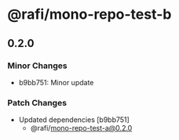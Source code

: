 # @rafi/mono-repo-test-b

## 0.2.0

### Minor Changes

- b9bb751: Minor update

### Patch Changes

- Updated dependencies [b9bb751]
  - @rafi/mono-repo-test-a@0.2.0

